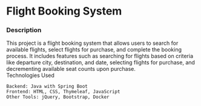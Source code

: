 # Flight Booking System<br>
### Description

This project is a flight booking system that allows users to search for available flights, select flights for purchase, and complete the booking process. It includes features such as searching for flights based on criteria like departure city, destination, and date, selecting flights for purchase, and decrementing available seat counts upon purchase.<br>
Technologies Used

    Backend: Java with Spring Boot
    Frontend: HTML, CSS, Thymeleaf, JavaScript
    Other Tools: jQuery, Bootstrap, Docker
